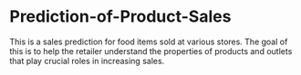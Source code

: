 # Prediction-of-Product-Sales
This is a sales prediction for food items sold at various stores. The goal of this is to help the retailer understand the properties of products and outlets that play crucial roles in increasing sales.
